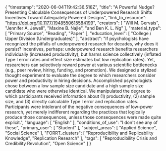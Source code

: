 {
    "timestamp": "2020-06-04T19:42:36.518Z",
    "title": "A Powerful Nudge? Presenting Calculable Consequences of Underpowered Research Shifts Incentives Toward Adequately Powered Designs",
    "link_to_resource": "https://doi.org/10.1177/1948550615584199",
    "creators": [
        "Will M. Gervais",
        "Jennifer A. Jewell",
        "Maxine B. Najle",
        "and Ben K. L. Ng"
    ],
    "material_type": [
        "Primary Source",
        "Reading",
        "Paper"
    ],
    "education_level": [
        "College / Upper Division (Undergraduates)"
    ],
    "abstract": "If psychologists have recognized the pitfalls of underpowered research for decades, why does it persist? Incentives, perhaps: underpowered research benefits researchers individually (increased productivity), but harms science collectively (inflated Type I error rates and effect size estimates but low replication rates). Yet, researchers can selectively reward power at various scientific bottlenecks (e.g., peer review, hiring, funding, and promotion). We designed a stylized thought experiment to evaluate the degree to which researchers consider power and productivity in hiring decisions. Accomplished psychologists chose between a low sample size candidate and a high sample size candidate who were otherwise identical. We manipulated the degree to which participants received information about (1) productivity, (2) sample size, and (3) directly calculable Type I error and replication rates. Participants were intolerant of the negative consequences of low-power research, yet merely indifferent regarding the practices that logically produce those consequences, unless those consequences were made quite explicit.",
    "language": [
        "English"
    ],
    "conditions_of_use": "I don't see any of these",
    "primary_user": [
        "Student"
    ],
    "subject_areas": [
        "Applied Science",
        "Social Science"
    ],
    "FORRT_clusters": [
        "Reproducibility and Replicability Knowledge",
        "Replication Research"
    ],
    "tags": [
        "Reproducibility Crisis and Credibility Revolution",
        "Open Science"
    ]
}